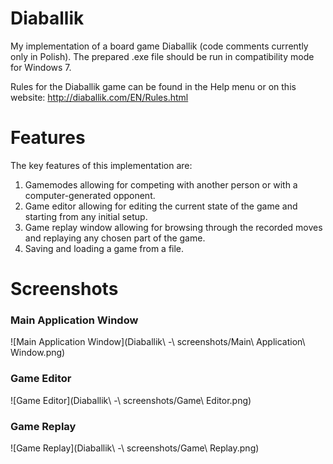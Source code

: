 # Diaballik


My implementation of a board game Diaballik (code comments currently only in Polish). The prepared .exe file should be run in compatibility mode for Windows 7.

Rules for the Diaballik game can be found in the Help menu or on this website: http://diaballik.com/EN/Rules.html


# Features

The key features of this implementation are:
  1. Gamemodes allowing for competing with another person or with a computer-generated opponent.
  2. Game editor allowing for editing the current state of the game and starting from any initial setup.
  3. Game replay window allowing for browsing through the recorded moves and replaying any chosen part of the game.
  4. Saving and loading a game from a file.

# Screenshots

### Main Application Window

![Main Application Window](Diaballik\ -\ screenshots/Main\ Application\ Window.png)

### Game Editor

![Game Editor](Diaballik\ -\ screenshots/Game\ Editor.png)

### Game Replay

![Game Replay](Diaballik\ -\ screenshots/Game\ Replay.png)
